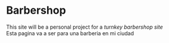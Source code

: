 # Barbershop
This site will be a personal project for a <em>turnkey barbershop site</em> <br>
Esta pagina va a ser para una barberia en mi ciudad
